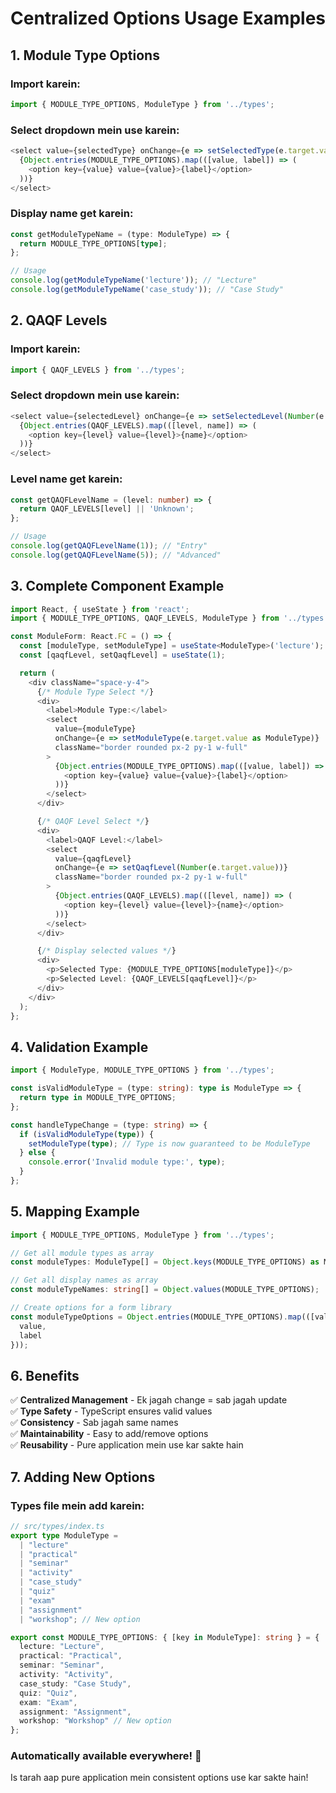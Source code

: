 # Centralized Options Usage Examples

## 1. Module Type Options

### Import karein:
```typescript
import { MODULE_TYPE_OPTIONS, ModuleType } from '../types';
```

### Select dropdown mein use karein:
```typescript
<select value={selectedType} onChange={e => setSelectedType(e.target.value as ModuleType)}>
  {Object.entries(MODULE_TYPE_OPTIONS).map(([value, label]) => (
    <option key={value} value={value}>{label}</option>
  ))}
</select>
```

### Display name get karein:
```typescript
const getModuleTypeName = (type: ModuleType) => {
  return MODULE_TYPE_OPTIONS[type];
};

// Usage
console.log(getModuleTypeName('lecture')); // "Lecture"
console.log(getModuleTypeName('case_study')); // "Case Study"
```

## 2. QAQF Levels

### Import karein:
```typescript
import { QAQF_LEVELS } from '../types';
```

### Select dropdown mein use karein:
```typescript
<select value={selectedLevel} onChange={e => setSelectedLevel(Number(e.target.value))}>
  {Object.entries(QAQF_LEVELS).map(([level, name]) => (
    <option key={level} value={level}>{name}</option>
  ))}
</select>
```

### Level name get karein:
```typescript
const getQAQFLevelName = (level: number) => {
  return QAQF_LEVELS[level] || 'Unknown';
};

// Usage
console.log(getQAQFLevelName(1)); // "Entry"
console.log(getQAQFLevelName(5)); // "Advanced"
```

## 3. Complete Component Example

```typescript
import React, { useState } from 'react';
import { MODULE_TYPE_OPTIONS, QAQF_LEVELS, ModuleType } from '../types';

const ModuleForm: React.FC = () => {
  const [moduleType, setModuleType] = useState<ModuleType>('lecture');
  const [qaqfLevel, setQaqfLevel] = useState(1);

  return (
    <div className="space-y-4">
      {/* Module Type Select */}
      <div>
        <label>Module Type:</label>
        <select 
          value={moduleType} 
          onChange={e => setModuleType(e.target.value as ModuleType)}
          className="border rounded px-2 py-1 w-full"
        >
          {Object.entries(MODULE_TYPE_OPTIONS).map(([value, label]) => (
            <option key={value} value={value}>{label}</option>
          ))}
        </select>
      </div>

      {/* QAQF Level Select */}
      <div>
        <label>QAQF Level:</label>
        <select 
          value={qaqfLevel} 
          onChange={e => setQaqfLevel(Number(e.target.value))}
          className="border rounded px-2 py-1 w-full"
        >
          {Object.entries(QAQF_LEVELS).map(([level, name]) => (
            <option key={level} value={level}>{name}</option>
          ))}
        </select>
      </div>

      {/* Display selected values */}
      <div>
        <p>Selected Type: {MODULE_TYPE_OPTIONS[moduleType]}</p>
        <p>Selected Level: {QAQF_LEVELS[qaqfLevel]}</p>
      </div>
    </div>
  );
};
```

## 4. Validation Example

```typescript
import { ModuleType, MODULE_TYPE_OPTIONS } from '../types';

const isValidModuleType = (type: string): type is ModuleType => {
  return type in MODULE_TYPE_OPTIONS;
};

const handleTypeChange = (type: string) => {
  if (isValidModuleType(type)) {
    setModuleType(type); // Type is now guaranteed to be ModuleType
  } else {
    console.error('Invalid module type:', type);
  }
};
```

## 5. Mapping Example

```typescript
import { MODULE_TYPE_OPTIONS, ModuleType } from '../types';

// Get all module types as array
const moduleTypes: ModuleType[] = Object.keys(MODULE_TYPE_OPTIONS) as ModuleType[];

// Get all display names as array
const moduleTypeNames: string[] = Object.values(MODULE_TYPE_OPTIONS);

// Create options for a form library
const moduleTypeOptions = Object.entries(MODULE_TYPE_OPTIONS).map(([value, label]) => ({
  value,
  label
}));
```

## 6. Benefits

✅ **Centralized Management** - Ek jagah change = sab jagah update  
✅ **Type Safety** - TypeScript ensures valid values  
✅ **Consistency** - Sab jagah same names  
✅ **Maintainability** - Easy to add/remove options  
✅ **Reusability** - Pure application mein use kar sakte hain  

## 7. Adding New Options

### Types file mein add karein:
```typescript
// src/types/index.ts
export type ModuleType = 
  | "lecture" 
  | "practical" 
  | "seminar" 
  | "activity" 
  | "case_study" 
  | "quiz" 
  | "exam" 
  | "assignment"
  | "workshop"; // New option

export const MODULE_TYPE_OPTIONS: { [key in ModuleType]: string } = {
  lecture: "Lecture",
  practical: "Practical",
  seminar: "Seminar", 
  activity: "Activity",
  case_study: "Case Study",
  quiz: "Quiz",
  exam: "Exam",
  assignment: "Assignment",
  workshop: "Workshop" // New option
};
```

### Automatically available everywhere! 🎉

Is tarah aap pure application mein consistent options use kar sakte hain!

